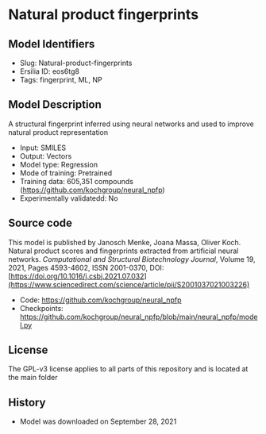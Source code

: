 # Natural product fingerprints

## Model Identifiers
- Slug: Natural-product-fingerprints
- Ersilia ID: eos6tg8
- Tags: fingerprint,	ML,	NP

## Model Description 
A structural fingerprint inferred using neural networks and used to improve natural product representation 
- Input: SMILES 
- Output: Vectors
- Model type: Regression
- Mode of training: Pretrained
- Training data: 605,351 compounds (https://github.com/kochgroup/neural_npfp)
- Experimentally validatedd: No 

## Source code
This model is published by Janosch Menke, Joana Massa, Oliver Koch. Natural product scores and fingerprints extracted from artificial neural networks. *Computational and Structural Biotechnology Journal*, Volume 19, 2021, Pages 4593-4602, ISSN 2001-0370, DOI: [https://doi.org/10.1016/j.csbj.2021.07.032](https://www.sciencedirect.com/science/article/pii/S2001037021003226)
- Code: https://github.com/kochgroup/neural_npfp
- Checkpoints: https://github.com/kochgroup/neural_npfp/blob/main/neural_npfp/model.py

## License
The GPL-v3 license applies to all parts of this repository and is located at the main folder

## History
- Model was downloaded on September 28, 2021
